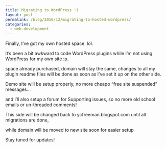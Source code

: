 ```yaml
---
title: Migrating to WordPress :)
layout: post
permalink: /blog/2010/12/migrating-to-hosted-wordpress/
categories:
  - web-development
---
```

Finally, I&#8217;ve got my own hosted space, lol.

It&#8217;s been a bit awkward to code WordPress plugins while I&#8217;m not using WordPress for my own site :p.

space already purchased, domain will stay the same, changes to all my plugin readme files will be done as soon as I&#8217;ve set it up on the other side.

Demo site will be setup properly, no more cheapo &#8220;free site suspended&#8221; messages&#8230;

and I&#8217;ll also setup a forum for Supporting issues, so no more old school emails or un-threaded comments!

This side will be changed back to ycfreeman.blogspot.com until all migrations are done,

while domain will be moved to new site soon for easier setup

Stay tuned for updates!
